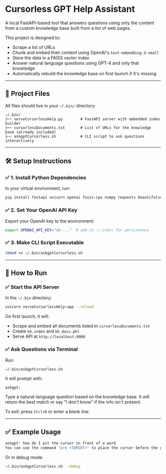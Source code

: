 # Cursorless GPT Help Assistant

A local FastAPI-based tool that answers questions using only the content from a custom knowledge base built from a list of web pages.

This project is designed to:

- Scrape a list of URLs
- Chunk and embed their content using OpenAI's `text-embedding-3-small`
- Store the data in a FAISS vector index
- Answer natural language questions using GPT-4 and only that knowledge
- Automatically rebuild the knowledge base on first launch if it's missing

---

## 📁 Project Files

All files should live in your `~/.bin/` directory:

```
~/.bin/
├── serveCursorlessHelp.py        # FastAPI server with embedded index builder
├── cursorlessDocuments.txt       # List of URLs for the knowledge base (already included)
├── askgptCursorless.sh           # CLI script to ask questions interactively
```

---

## 🛠 Setup Instructions

### ✅ 1. Install Python Dependencies

In your virtual environment, run:

```bash
pip install fastapi uvicorn openai faiss-cpu numpy requests beautifulsoup4
```

### ✅ 2. Set Your OpenAI API Key

Export your OpenAI key to the environment:

```bash
export OPENAI_API_KEY="sk-..."  # add to ~/.zshrc for persistence
```

### ✅ 3. Make CLI Script Executable

```bash
chmod +x ~/.bin/askgptCursorless.sh
```

---

## 🚀 How to Run

### ✅ Start the API Server

In the `~/.bin` directory:

```bash
uvicorn serveCursorlessHelp:app --reload
```

On first launch, it will:
- Scrape and embed all documents listed in `cursorlessDocuments.txt`
- Create `kb.index` and `kb_docs.pkl`
- Serve API at `http://localhost:8000`

### ✅ Ask Questions via Terminal

Run:

```bash
~/.bin/askgptCursorless.sh
```

It will prompt with:

```
askgpt: 
```

Type a natural-language question based on the knowledge base. It will return the best match or say "I don't know" if the info isn't present.

To exit: press `Ctrl+D` or enter a blank line.

---

## ✅ Example Usage

```bash
askgpt: how do I put the cursor in front of a word
You can use the command "pre <TARGET>" to place the cursor before the given target. For example, if the word is "code", you would say "pre code".
```

Or in debug mode:

```bash
~/.bin/askgptCursorless.sh --debug
```